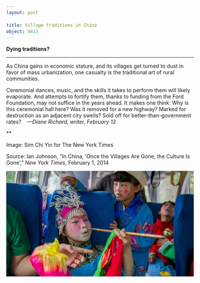 ```yaml
---
layout: post

title: Village traditions in China
object: 9413
---
```

**Dying traditions?**

****

As China gains in economic stature, and its villages get turned to dust in favor of mass urbanization, one casualty is the traditional art of rural communities.

Ceremonial dances, music, and the skills it takes to perform them will likely evaporate. And attempts to fortify them, thanks to funding from the Ford Foundation, may not suffice in the years ahead. It makes one think: Why is this ceremonial hall here? Was it removed for a new highway? Marked for destruction as an adjacent city swells? Sold off for better-than-government rates?    *—Diane Richard, writer, February 12*

**

Image: Sim Chi Yin for The New York Times

Source: Ian Johnson, “In China, ‘Once the Villages Are Gone, the Culture Is Gone’,” *New York Times*, February 1, 2014

![](../images/14-02-12_98.61.1_WuEDIT-1.jpeg)

